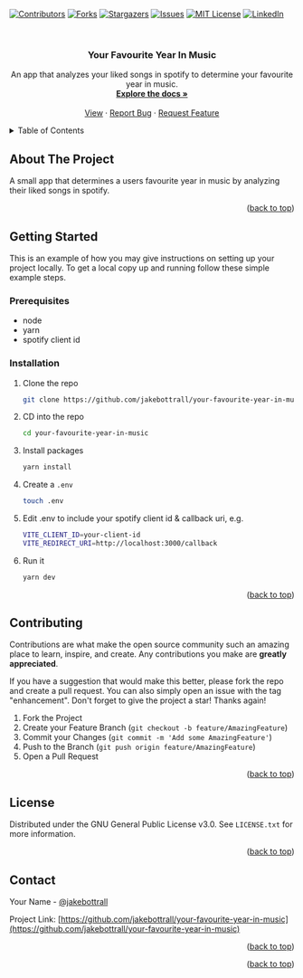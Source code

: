 <!-- Improved compatibility of back to top link: See: https://github.com/othneildrew/Best-README-Template/pull/73 -->

<a name="readme-top"></a>

<!--
*** Thanks for checking out the Best-README-Template. If you have a suggestion
*** that would make this better, please fork the repo and create a pull request
*** or simply open an issue with the tag "enhancement".
*** Don't forget to give the project a star!
*** Thanks again! Now go create something AMAZING! :D
-->

<!-- PROJECT SHIELDS -->
<!--
*** I'm using markdown "reference style" links for readability.
*** Reference links are enclosed in brackets [ ] instead of parentheses ( ).
*** See the bottom of this document for the declaration of the reference variables
*** for contributors-url, forks-url, etc. This is an optional, concise syntax you may use.
*** https://www.markdownguide.org/basic-syntax/#reference-style-links
-->

[![Contributors][contributors-shield]][contributors-url]
[![Forks][forks-shield]][forks-url]
[![Stargazers][stars-shield]][stars-url]
[![Issues][issues-shield]][issues-url]
[![MIT License][license-shield]][license-url]
[![LinkedIn][linkedin-shield]][linkedin-url]

<!-- PROJECT LOGO -->
<br />
<div align="center">
<h3 align="center">Your Favourite Year In Music</h3>

  <p align="center">
    An app that analyzes your liked songs in spotify to determine your favourite year in music.
    <br />
    <a href="https://github.com/jakebottrall/your-favourite-year-in-music"><strong>Explore the docs »</strong></a>
    <br />
    <br />
    <a href="https://yourfavouriteyearinmusic.com">View</a>
    ·
    <a href="https://github.com/jakebottrall/your-favourite-year-in-music/issues">Report Bug</a>
    ·
    <a href="https://github.com/jakebottrall/your-favourite-year-in-music/issues">Request Feature</a>
  </p>
</div>

<!-- TABLE OF CONTENTS -->
<details>
  <summary>Table of Contents</summary>
  <ol>
    <li>
      <a href="#about-the-project">About The Project</a>
      <ul>
        <li><a href="#built-with">Built With</a></li>
      </ul>
    </li>
    <li>
      <a href="#getting-started">Getting Started</a>
      <ul>
        <li><a href="#prerequisites">Prerequisites</a></li>
        <li><a href="#installation">Installation</a></li>
      </ul>
    </li>
    <li><a href="#contributing">Contributing</a></li>
    <li><a href="#license">License</a></li>
    <li><a href="#contact">Contact</a></li>
  </ol>
</details>

<!-- ABOUT THE PROJECT -->

## About The Project

A small app that determines a users favourite year in music by analyzing their liked songs in spotify.

<p align="right">(<a href="#readme-top">back to top</a>)</p>

<!-- GETTING STARTED -->

## Getting Started

This is an example of how you may give instructions on setting up your project locally.
To get a local copy up and running follow these simple example steps.

### Prerequisites

- node
- yarn
- spotify client id

### Installation

1. Clone the repo
   ```sh
   git clone https://github.com/jakebottrall/your-favourite-year-in-music.git
   ```
2. CD into the repo
   ```sh
   cd your-favourite-year-in-music
   ```
3. Install packages
   ```sh
   yarn install
   ```
4. Create a `.env`
   ```sh
   touch .env
   ```
5. Edit .env to include your spotify client id & callback uri, e.g.
   ```sh
   VITE_CLIENT_ID=your-client-id
   VITE_REDIRECT_URI=http://localhost:3000/callback
   ```
6. Run it
   ```sh
   yarn dev
   ```

<p align="right">(<a href="#readme-top">back to top</a>)</p>

<!-- CONTRIBUTING -->

## Contributing

Contributions are what make the open source community such an amazing place to learn, inspire, and create. Any contributions you make are **greatly appreciated**.

If you have a suggestion that would make this better, please fork the repo and create a pull request. You can also simply open an issue with the tag "enhancement".
Don't forget to give the project a star! Thanks again!

1. Fork the Project
2. Create your Feature Branch (`git checkout -b feature/AmazingFeature`)
3. Commit your Changes (`git commit -m 'Add some AmazingFeature'`)
4. Push to the Branch (`git push origin feature/AmazingFeature`)
5. Open a Pull Request

<p align="right">(<a href="#readme-top">back to top</a>)</p>

<!-- LICENSE -->

## License

Distributed under the GNU General Public License v3.0. See `LICENSE.txt` for more information.

<p align="right">(<a href="#readme-top">back to top</a>)</p>

<!-- CONTACT -->

## Contact

Your Name - [@jakebottrall](https://twitter.com/jakebottrall)

Project Link: [https://github.com/jakebottrall/your-favourite-year-in-music](https://github.com/jakebottrall/your-favourite-year-in-music)

<p align="right">(<a href="#readme-top">back to top</a>)</p>

<p align="right">(<a href="#readme-top">back to top</a>)</p>

<!-- MARKDOWN LINKS & IMAGES -->
<!-- https://www.markdownguide.org/basic-syntax/#reference-style-links -->

[contributors-shield]: https://img.shields.io/github/contributors/jakebottrall/your-favourite-year-in-music.svg?style=for-the-badge
[contributors-url]: https://github.com/jakebottrall/your-favourite-year-in-music/graphs/contributors
[forks-shield]: https://img.shields.io/github/forks/jakebottrall/your-favourite-year-in-music.svg?style=for-the-badge
[forks-url]: https://github.com/jakebottrall/your-favourite-year-in-music/network/members
[stars-shield]: https://img.shields.io/github/stars/jakebottrall/your-favourite-year-in-music.svg?style=for-the-badge
[stars-url]: https://github.com/jakebottrall/your-favourite-year-in-music/stargazers
[issues-shield]: https://img.shields.io/github/issues/jakebottrall/your-favourite-year-in-music.svg?style=for-the-badge
[issues-url]: https://github.com/jakebottrall/your-favourite-year-in-music/issues
[license-shield]: https://img.shields.io/github/license/jakebottrall/your-favourite-year-in-music.svg?style=for-the-badge
[license-url]: https://github.com/jakebottrall/your-favourite-year-in-music/blob/master/LICENSE.txt
[linkedin-shield]: https://img.shields.io/badge/-LinkedIn-black.svg?style=for-the-badge&logo=linkedin&colorB=555
[linkedin-url]: https://linkedin.com/in/jakebottrall
